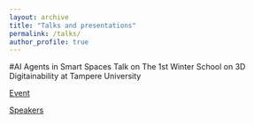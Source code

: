 ```yaml
---
layout: archive
title: "Talks and presentations"
permalink: /talks/
author_profile: true
---
```


#AI Agents in Smart Spaces Talk on The 1st Winter School on 3D Digitainability at Tampere University

[Event](https://www.tuni.fi/en/news/1st-winter-school-3d-digitainability-exploring-combined-effects-digitalization-sustainability)

[Speakers](https://content-webapi.tuni.fi/proxy/public/2024-11/winter-school-speakers.pdf)

<!--
{% if site.talkmap_link == true %}

<p style="text-decoration:underline;"><a href="/talkmap.html">See a map of all the places I've given a talk!</a></p>

{% endif %}

{% for post in site.talks reversed %}
  {% include archive-single-talk.html %}
{% endfor %}
-->
